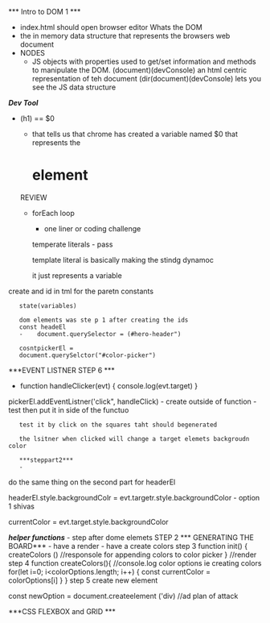 *** Intro to DOM 1 *** 
-   index.html should open browser editor 
Whats the DOM 
-   the in memory data structure that represents the browsers web document 
-   NODES
    -   JS objects with properties used to get/set information and methods to manipulate the DOM.
   (document)(devConsole) an html centric representation of teh document 
   (dir(document)(devConsole) lets you see the JS data structure 

***Dev Tool***
-   (h1) == $0
    -   that tells us that chrome has created a variable named $0 that represents the <h1> element 



    REVIEW

    -   forEach loop
        -   one liner or coding challenge 

        temperate literals - pass
        
        
        template literal is basically making the stindg dynamoc 
        
        it just represents a variable 
        
       
create and id in tml for the paretn 
       constants

       state(variables)

       dom elements was ste p 1 after creating the ids 
       const headeEl
       -    document.querySelector = (#hero-header")

       cosntpickerEl = 
       document.querySelctor("#color-picker")
       
***EVENT LISTNER STEP 6 ***
-   function handleClicker(evt) {
    console.log(evt.target)
}
       
pickerEl.addEventListner('click", handleClick) - 
create outside of function - test then put it in side of the functuo 

       test it by click on the squares taht should begenerated 

       the lsitner when clicked will change a target elemets backgroudn color 

       ***steppart2***
       -    
do the same thing on the second part for headerEl

headerEl.style.backgroundColr = evt.targetr.style.backgroundColor - option 1 shivas 

currentColor = evt.target.style.backgroundColor

***helper functions*** -       step after dome elemets STEP 2 
*** GENERATING THE BOARD***
       -    have a render 
       -    have a  create colors
step 3 
       function init() {
        createColors () //responsole for appending colors to color picker 
       }
        //render
step 4 
        function createColors(){
            //console.log color options ie creating colors 
            for(let i=0; i<colorOptions.length; i++) {
                const currentColor = colorOptions[i]
            }
        }
step 5 
create new element 

const newOption = document.createelement ('div)
//ad
       plan of  attack

***CSS FLEXBOX and GRID ***